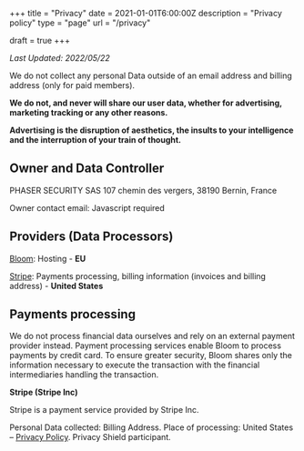 +++
title = "Privacy"
date = 2021-01-01T6:00:00Z
description = "Privacy policy"
type = "page"
url = "/privacy"

draft = true
+++

*Last Updated: 2022/05/22*


We do not collect any personal Data outside of an email address and billing address (only for paid members).


**We do not, and never will share our user data, whether for advertising, marketing tracking or any other reasons.**

**Advertising is the disruption of aesthetics, the insults to your intelligence and the interruption of your train of thought.**

## Owner and Data Controller

PHASER SECURITY SAS
107 chemin des vergers, 38190 Bernin, France

Owner contact email: <span class="obfuscated-email">Javascript required</span>

## Providers (Data Processors)

[Bloom](https://bloom.sh): Hosting - **EU**

[Stripe](https://stripe.com): Payments processing, billing information (invoices and billing address) - **United States**


## Payments processing

We do not process financial data ourselves and rely on an external payment provider instead.
Payment processing services enable Bloom to process payments by credit card. To ensure greater security, Bloom shares only the information necessary to execute the transaction with the financial intermediaries handling the transaction.

**Stripe (Stripe Inc)**

Stripe is a payment service provided by Stripe Inc.

Personal Data collected: Billing Address.
Place of processing: United States – [Privacy Policy](https://stripe.com/privacy). Privacy Shield participant.

